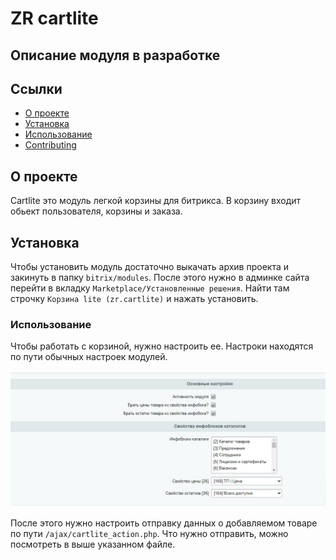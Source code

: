 # ZR cartlite

## Описание модуля в разработке

## Ссылки

- [О проекте](#about)
- [Установка](#getting_started)
- [Использование](#usage)
- [Contributing](../CONTRIBUTING.md)

## О проекте <a name = "about"></a>

Cartlite это модуль легкой корзины для битрикса. В корзину входит обьект пользователя, корзины и заказа.

## Установка <a name = "getting_started"></a>

Чтобы установить модуль достаточно выкачать архив проекта и закинуть в папку ```bitrix/modules```. 
После этого нужно в админке сайта перейти в вкладку ```Marketplace/Установленные решения```. 
Найти там строчку ```Корзина lite (zr.cartlite)``` и нажать установить.

### Использование <a name = "usage"></a>

Чтобы работать с корзиной, нужно настроить ее. Настроки находятся по пути обычных настроек модулей.

![](images/options.jpg)

После этого нужно настроить отправку данных о добавляемом товаре по пути ```/ajax/cartlite_action.php```. 
Что нужно отправить, можно посмотреть в выше указанном файле.